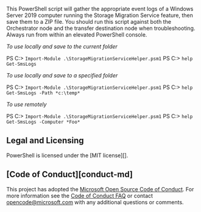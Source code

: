 This PowerShell script will gather the appropriate event logs of a Windows Server 2019 computer running the Storage Migration Service feature, then save them to a ZIP file. 
You should run this script against both the Orchestrator node and the transfer destination node when troubleshooting.
Always run from within an elevated PowerShell console.

*To use locally and save to the current folder*

PS C:\> `Import-Module .\StorageMigrationServiceHelper.psm1`
PS C:\> `help Get-SmsLogs`

*To use locally and save to a specified folder*

PS C:\> `Import-Module .\StorageMigrationServiceHelper.psm1`
PS C:\> `help Get-SmsLogs -Path *c:\temp*`

*To use remotely*

PS C:\> `Import-Module .\StorageMigrationServiceHelper.psm1`
PS C:\> `help Get-SmsLogs -Computer *Foo*`

## Legal and Licensing

PowerShell is licensed under the [MIT license][].

## [Code of Conduct][conduct-md]

This project has adopted the [Microsoft Open Source Code of Conduct][conduct-code].
For more information see the [Code of Conduct FAQ][conduct-FAQ] or contact [opencode@microsoft.com][conduct-email] with any additional questions or comments.

[conduct-code]: http://opensource.microsoft.com/codeofconduct/
[conduct-FAQ]: http://opensource.microsoft.com/codeofconduct/faq/
[conduct-email]: mailto:opencode@microsoft.com
